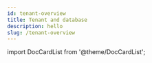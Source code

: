 ```yaml
---
id: tenant-overview
title: Tenant and database
description: hello
slug: /tenant-overview
---
```


import DocCardList from '@theme/DocCardList';

<DocCardList />
